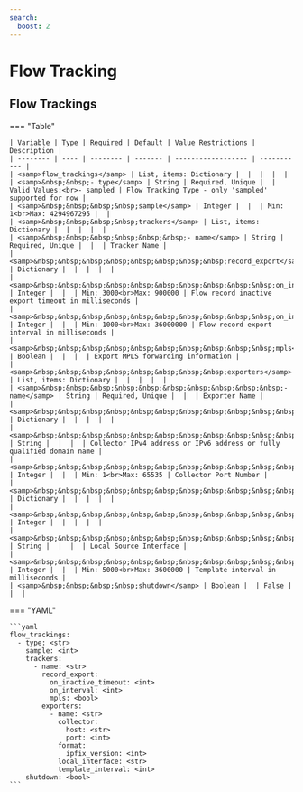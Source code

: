 ```yaml
---
search:
  boost: 2
---
```


# Flow Tracking
## Flow Trackings

=== "Table"


    | Variable | Type | Required | Default | Value Restrictions | Description |
    | -------- | ---- | -------- | ------- | ------------------ | ----------- |
    | <samp>flow_trackings</samp> | List, items: Dictionary |  |  |  |  |
    | <samp>&nbsp;&nbsp;- type</samp> | String | Required, Unique |  | Valid Values:<br>- sampled | Flow Tracking Type - only 'sampled' supported for now |
    | <samp>&nbsp;&nbsp;&nbsp;&nbsp;sample</samp> | Integer |  |  | Min: 1<br>Max: 4294967295 |  |
    | <samp>&nbsp;&nbsp;&nbsp;&nbsp;trackers</samp> | List, items: Dictionary |  |  |  |  |
    | <samp>&nbsp;&nbsp;&nbsp;&nbsp;&nbsp;&nbsp;- name</samp> | String | Required, Unique |  |  | Tracker Name |
    | <samp>&nbsp;&nbsp;&nbsp;&nbsp;&nbsp;&nbsp;&nbsp;&nbsp;record_export</samp> | Dictionary |  |  |  |  |
    | <samp>&nbsp;&nbsp;&nbsp;&nbsp;&nbsp;&nbsp;&nbsp;&nbsp;&nbsp;&nbsp;on_inactive_timeout</samp> | Integer |  |  | Min: 3000<br>Max: 900000 | Flow record inactive export timeout in milliseconds |
    | <samp>&nbsp;&nbsp;&nbsp;&nbsp;&nbsp;&nbsp;&nbsp;&nbsp;&nbsp;&nbsp;on_interval</samp> | Integer |  |  | Min: 1000<br>Max: 36000000 | Flow record export interval in milliseconds |
    | <samp>&nbsp;&nbsp;&nbsp;&nbsp;&nbsp;&nbsp;&nbsp;&nbsp;&nbsp;&nbsp;mpls</samp> | Boolean |  |  |  | Export MPLS forwarding information |
    | <samp>&nbsp;&nbsp;&nbsp;&nbsp;&nbsp;&nbsp;&nbsp;&nbsp;exporters</samp> | List, items: Dictionary |  |  |  |  |
    | <samp>&nbsp;&nbsp;&nbsp;&nbsp;&nbsp;&nbsp;&nbsp;&nbsp;&nbsp;&nbsp;- name</samp> | String | Required, Unique |  |  | Exporter Name |
    | <samp>&nbsp;&nbsp;&nbsp;&nbsp;&nbsp;&nbsp;&nbsp;&nbsp;&nbsp;&nbsp;&nbsp;&nbsp;collector</samp> | Dictionary |  |  |  |  |
    | <samp>&nbsp;&nbsp;&nbsp;&nbsp;&nbsp;&nbsp;&nbsp;&nbsp;&nbsp;&nbsp;&nbsp;&nbsp;&nbsp;&nbsp;host</samp> | String |  |  |  | Collector IPv4 address or IPv6 address or fully qualified domain name |
    | <samp>&nbsp;&nbsp;&nbsp;&nbsp;&nbsp;&nbsp;&nbsp;&nbsp;&nbsp;&nbsp;&nbsp;&nbsp;&nbsp;&nbsp;port</samp> | Integer |  |  | Min: 1<br>Max: 65535 | Collector Port Number |
    | <samp>&nbsp;&nbsp;&nbsp;&nbsp;&nbsp;&nbsp;&nbsp;&nbsp;&nbsp;&nbsp;&nbsp;&nbsp;format</samp> | Dictionary |  |  |  |  |
    | <samp>&nbsp;&nbsp;&nbsp;&nbsp;&nbsp;&nbsp;&nbsp;&nbsp;&nbsp;&nbsp;&nbsp;&nbsp;&nbsp;&nbsp;ipfix_version</samp> | Integer |  |  |  |  |
    | <samp>&nbsp;&nbsp;&nbsp;&nbsp;&nbsp;&nbsp;&nbsp;&nbsp;&nbsp;&nbsp;&nbsp;&nbsp;local_interface</samp> | String |  |  |  | Local Source Interface |
    | <samp>&nbsp;&nbsp;&nbsp;&nbsp;&nbsp;&nbsp;&nbsp;&nbsp;&nbsp;&nbsp;&nbsp;&nbsp;template_interval</samp> | Integer |  |  | Min: 5000<br>Max: 3600000 | Template interval in milliseconds |
    | <samp>&nbsp;&nbsp;&nbsp;&nbsp;shutdown</samp> | Boolean |  | False |  |  |

=== "YAML"

    ```yaml
    flow_trackings:
      - type: <str>
        sample: <int>
        trackers:
          - name: <str>
            record_export:
              on_inactive_timeout: <int>
              on_interval: <int>
              mpls: <bool>
            exporters:
              - name: <str>
                collector:
                  host: <str>
                  port: <int>
                format:
                  ipfix_version: <int>
                local_interface: <str>
                template_interval: <int>
        shutdown: <bool>
    ```
